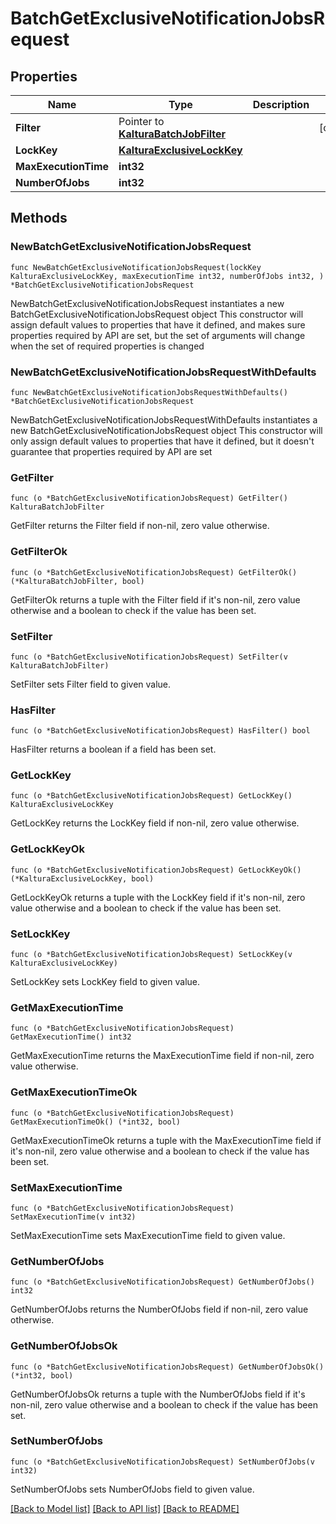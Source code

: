 # BatchGetExclusiveNotificationJobsRequest

## Properties

Name | Type | Description | Notes
------------ | ------------- | ------------- | -------------
**Filter** | Pointer to [**KalturaBatchJobFilter**](KalturaBatchJobFilter.md) |  | [optional] 
**LockKey** | [**KalturaExclusiveLockKey**](KalturaExclusiveLockKey.md) |  | 
**MaxExecutionTime** | **int32** |  | 
**NumberOfJobs** | **int32** |  | 

## Methods

### NewBatchGetExclusiveNotificationJobsRequest

`func NewBatchGetExclusiveNotificationJobsRequest(lockKey KalturaExclusiveLockKey, maxExecutionTime int32, numberOfJobs int32, ) *BatchGetExclusiveNotificationJobsRequest`

NewBatchGetExclusiveNotificationJobsRequest instantiates a new BatchGetExclusiveNotificationJobsRequest object
This constructor will assign default values to properties that have it defined,
and makes sure properties required by API are set, but the set of arguments
will change when the set of required properties is changed

### NewBatchGetExclusiveNotificationJobsRequestWithDefaults

`func NewBatchGetExclusiveNotificationJobsRequestWithDefaults() *BatchGetExclusiveNotificationJobsRequest`

NewBatchGetExclusiveNotificationJobsRequestWithDefaults instantiates a new BatchGetExclusiveNotificationJobsRequest object
This constructor will only assign default values to properties that have it defined,
but it doesn't guarantee that properties required by API are set

### GetFilter

`func (o *BatchGetExclusiveNotificationJobsRequest) GetFilter() KalturaBatchJobFilter`

GetFilter returns the Filter field if non-nil, zero value otherwise.

### GetFilterOk

`func (o *BatchGetExclusiveNotificationJobsRequest) GetFilterOk() (*KalturaBatchJobFilter, bool)`

GetFilterOk returns a tuple with the Filter field if it's non-nil, zero value otherwise
and a boolean to check if the value has been set.

### SetFilter

`func (o *BatchGetExclusiveNotificationJobsRequest) SetFilter(v KalturaBatchJobFilter)`

SetFilter sets Filter field to given value.

### HasFilter

`func (o *BatchGetExclusiveNotificationJobsRequest) HasFilter() bool`

HasFilter returns a boolean if a field has been set.

### GetLockKey

`func (o *BatchGetExclusiveNotificationJobsRequest) GetLockKey() KalturaExclusiveLockKey`

GetLockKey returns the LockKey field if non-nil, zero value otherwise.

### GetLockKeyOk

`func (o *BatchGetExclusiveNotificationJobsRequest) GetLockKeyOk() (*KalturaExclusiveLockKey, bool)`

GetLockKeyOk returns a tuple with the LockKey field if it's non-nil, zero value otherwise
and a boolean to check if the value has been set.

### SetLockKey

`func (o *BatchGetExclusiveNotificationJobsRequest) SetLockKey(v KalturaExclusiveLockKey)`

SetLockKey sets LockKey field to given value.


### GetMaxExecutionTime

`func (o *BatchGetExclusiveNotificationJobsRequest) GetMaxExecutionTime() int32`

GetMaxExecutionTime returns the MaxExecutionTime field if non-nil, zero value otherwise.

### GetMaxExecutionTimeOk

`func (o *BatchGetExclusiveNotificationJobsRequest) GetMaxExecutionTimeOk() (*int32, bool)`

GetMaxExecutionTimeOk returns a tuple with the MaxExecutionTime field if it's non-nil, zero value otherwise
and a boolean to check if the value has been set.

### SetMaxExecutionTime

`func (o *BatchGetExclusiveNotificationJobsRequest) SetMaxExecutionTime(v int32)`

SetMaxExecutionTime sets MaxExecutionTime field to given value.


### GetNumberOfJobs

`func (o *BatchGetExclusiveNotificationJobsRequest) GetNumberOfJobs() int32`

GetNumberOfJobs returns the NumberOfJobs field if non-nil, zero value otherwise.

### GetNumberOfJobsOk

`func (o *BatchGetExclusiveNotificationJobsRequest) GetNumberOfJobsOk() (*int32, bool)`

GetNumberOfJobsOk returns a tuple with the NumberOfJobs field if it's non-nil, zero value otherwise
and a boolean to check if the value has been set.

### SetNumberOfJobs

`func (o *BatchGetExclusiveNotificationJobsRequest) SetNumberOfJobs(v int32)`

SetNumberOfJobs sets NumberOfJobs field to given value.



[[Back to Model list]](../README.md#documentation-for-models) [[Back to API list]](../README.md#documentation-for-api-endpoints) [[Back to README]](../README.md)



